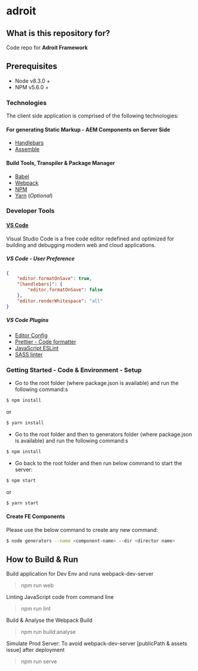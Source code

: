 # adroit

## What is this repository for?

Code repo for **Adroit Framework**

## Prerequisites

* Node v8.3.0 + 
* NPM v5.6.0 + 

### Technologies

The client side application is comprised of the following technologies:

#### For generating Static Markup - AEM Components on Server Side

* [Handlebars](https://handlebarsjs.com/)
* [Assemble](http://assemble.io/)


#### Build Tools, Transpiler & Package Manager

* [Babel](https://babeljs.io/)
* [Webpack](https://webpack.js.org/)
* [NPM](https://www.npmjs.com/)
* [Yarn](https://yarnpkg.com/en/) (_Optional_)

### Developer Tools

#### [VS Code](https://code.visualstudio.com/)

Visual Studio Code is a free code editor redefined and optimized for building and debugging modern web and cloud applications.

##### VS Code - User Preference

```json
{
	"editor.formatOnSave": true,
	"[handlebars]": {
		"editor.formatOnSave": false
	},
	"editor.renderWhitespace": "all"
}
```

##### VS Code Plugins

* [Editor Config](https://marketplace.visualstudio.com/items?itemName=EditorConfig.EditorConfig)
* [Prettier - Code formatter](https://marketplace.visualstudio.com/items?itemName=esbenp.prettier-vscode)
* [JavaScript ESLint](https://marketplace.visualstudio.com/items?itemName=dbaeumer.vscode-eslint)
* [SASS linter](https://marketplace.visualstudio.com/items?itemName=glen-84.sass-lint)

### Getting Started - Code & Environment - Setup

* Go to the root folder (where package.json is available) and run the following command:s

```bash
$ npm install
```
or 

```sh
$ yarn install 
```

* Go to the root folder and then to generators folder (where package.json is available) and run the following command:s

```bash
$ npm install
```

* Go back to the root folder and then run below command to start the server:

```bash
$ npm start
```
or 

```sh
$ yarn start 
```

#### Create FE Components

Please use the below command to create any new command:

```bash
$ node generators --name <component-name> --dir <director name>
```

## How to Build & Run

Build application for Dev Env and runs webpack-dev-server

> npm run web

Linting JavaScript code from command line

> npm run lint

Build & Analyse the Webpack Build

> npm run build:analyse

Simulate Prod Server: To avoid webpack-dev-server [publicPath & assets issue] after deployment

> npm run serve

